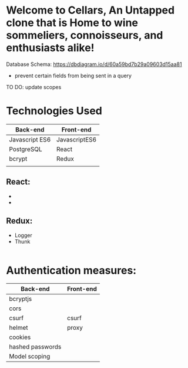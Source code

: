 # Welcome to Cellars, An Untapped clone that is Home to wine sommeliers, connoisseurs, and enthusiasts alike!

<Insert Picture Here>


Database Schema: https://dbdiagram.io/d/60a59bd7b29a09603d15aa81

* prevent certain fields from being sent in a query



TO DO: update scopes
  
# Technologies Used

| Back-end    | Front-end |
| ---      | ---       |
| Javascript ES6 | JavascriptES6  |
| PostgreSQL     | React |
| bcrypt   |   Redux     |
|        |        |

## React:
*
*


## Redux:
* Logger
* Thunk

```

```


# Authentication measures:
| Back-end    | Front-end |
| ---      | ---       |
| bcryptjs |  |
| cors |  |
| csurf | csurf |
| helmet | proxy |
| cookies |   |
| hashed passwords |   |
| Model scoping |   |
